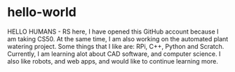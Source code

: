# hello-world
HELLO HUMANS - RS here, I have opened this GitHub account because I am taking CS50. At the same time, I am also working on the automated plant watering project. Some things that I like are: RPi, C++, Python and Scratch. Currently, I am learning alot about CAD software, and computer science. I also like robots, and web apps, and would like to continue learning more.
